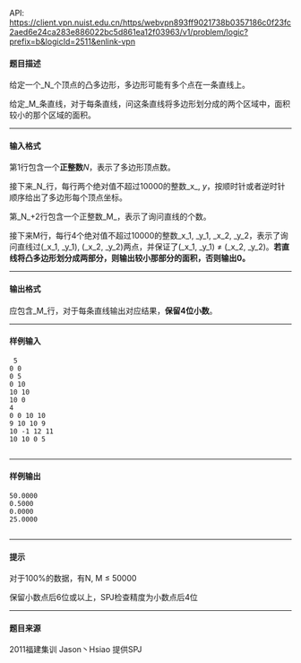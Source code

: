 API: https://client.vpn.nuist.edu.cn/https/webvpn893ff9021738b0357186c0f23fc2aed6e24ca283e886022bc5d861ea12f03963/v1/problem/logic?prefix=b&logicId=2511&enlink-vpn

#### 题目描述

给定一个_N_个顶点的凸多边形，多边形可能有多个点在一条直线上。

给定_M_条直线，对于每条直线，问这条直线将多边形划分成的两个区域中，面积较小的那个区域的面积。

---

#### 输入格式

第1行包含一个**正整数**_N_，表示了多边形顶点数。

接下来_N_行，每行两个绝对值不超过10000的整数_x_, _y_，按顺时针或者逆时针顺序给出了多边形每个顶点坐标。

第_N_+2行包含一个正整数_M_，表示了询问直线的个数。

接下来M行，每行4个绝对值不超过10000的整数_x_1, _y_1, _x_2, _y_2，表示了询问直线过(_x_1, _y_1), (_x_2, _y_2)两点，并保证了(_x_1, _y_1) ≠ (_x_2, _y_2)。**若直线将凸多边形划分成两部分，则输出较小那部分的面积，否则输出****0****。**

---

#### 输出格式

应包含_M_行，对于每条直线输出对应结果，**保留****4****位小数**。

---

#### 样例输入
```
 5
0 0
0 5
0 10
10 10
10 0
4
0 0 10 10
9 10 10 9
10 -1 12 11
10 10 0 5
 

```

---

#### 样例输出
```
50.0000
0.5000
0.0000
25.0000
 

```

---

#### 提示

对于100%的数据，有N, M ≤ 50000

保留小数点后6位或以上，SPJ检查精度为小数点后4位

---

#### 题目来源

2011福建集训 Jason丶Hsiao 提供SPJ